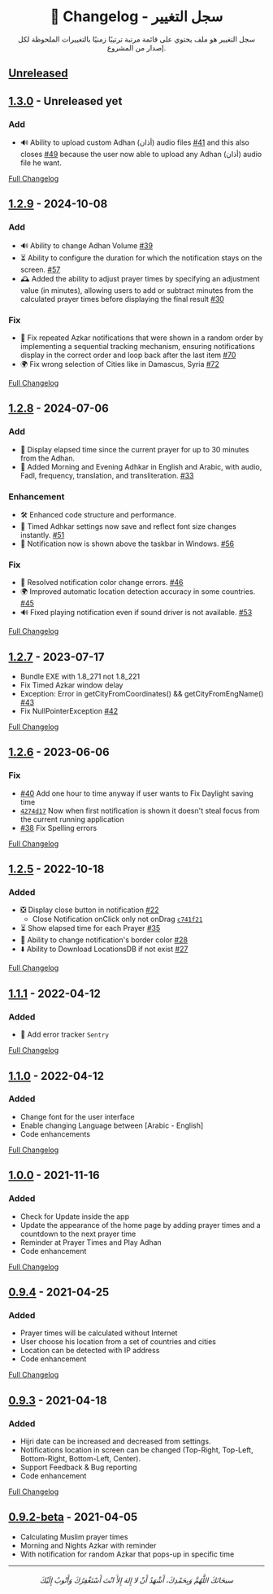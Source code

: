 <h1 align=center>📜 Changelog - سجل التغيير</h1>
<p align=center>سجل التغيير هو ملف يحتوي على قائمة مرتبة ترتيبًا زمنيًا بالتغييرات الملحوظة لكل إصدار من المشروع.</p>

## [Unreleased](https://github.com/AbdelrahmanBayoumi/Azkar-App/compare/1.2.9...HEAD)

## [1.3.0](https://github.com/AbdelrahmanBayoumi/Azkar-App/releases/tag/1.3.0) - Unreleased yet

### Add

- 🔊 Ability to upload custom Adhan (أذان) audio files [#41](https://github.com/AbdelrahmanBayoumi/Azkar-App/issues/39) and this also closes [#49](https://github.com/AbdelrahmanBayoumi/Azkar-App/issues/49) because the user now able to upload any Adhan (أذان) audio file he want.

[Full Changelog](https://github.com/AbdelrahmanBayoumi/Azkar-App/compare/1.2.9...1.3.0)

## [1.2.9](https://github.com/AbdelrahmanBayoumi/Azkar-App/releases/tag/1.2.9) - 2024-10-08

### Add

- 🔊 Ability to change Adhan Volume [#39](https://github.com/AbdelrahmanBayoumi/Azkar-App/issues/39)
- ⏳ Ability to configure the duration for which the notification stays on the screen. [#57](https://github.com/AbdelrahmanBayoumi/Azkar-App/issues/57)
- 🕰️ Added the ability to adjust prayer times by specifying an adjustment value (in minutes), allowing users to add or subtract minutes from the calculated prayer times before displaying the final result [#30](https://github.com/AbdelrahmanBayoumi/Azkar-App/issues/30)

### Fix

- 🔄 Fix repeated Azkar notifications that were shown in a random order by implementing a sequential tracking mechanism, ensuring notifications display in the correct order and loop back after the last item [#70](https://github.com/AbdelrahmanBayoumi/Azkar-App/issues/70)
- 🌍 Fix wrong selection of Cities like in Damascus, Syria [#72](https://github.com/AbdelrahmanBayoumi/Azkar-App/issues/72)

[Full Changelog](https://github.com/AbdelrahmanBayoumi/Azkar-App/compare/1.2.8...1.2.9)

## [1.2.8](https://github.com/AbdelrahmanBayoumi/Azkar-App/releases/tag/1.2.8) - 2024-07-06

### Add

- 📅 Display elapsed time since the current prayer for up to 30 minutes from the Adhan.
- 📜 Added Morning and Evening Adhkar in English and Arabic, with audio, Fadl, frequency, translation, and transliteration. [#33](https://github.com/AbdelrahmanBayoumi/Azkar-App/issues/33)

### Enhancement

- 🛠️ Enhanced code structure and performance.
- 🔄 Timed Adhkar settings now save and reflect font size changes instantly. [#51](https://github.com/AbdelrahmanBayoumi/Azkar-App/issues/51)
- 📌 Notification now is shown above the taskbar in Windows. [#56](https://github.com/AbdelrahmanBayoumi/Azkar-App/issues/56)

### Fix

- 🎨 Resolved notification color change errors. [#46](https://github.com/AbdelrahmanBayoumi/Azkar-App/issues/46)
- 🌍 Improved automatic location detection accuracy in some countries. [#45](https://github.com/AbdelrahmanBayoumi/Azkar-App/issues/45)
- 🔊 Fixed playing notification even if sound driver is not available. [#53](https://github.com/AbdelrahmanBayoumi/Azkar-App/issues/53)

[Full Changelog](https://github.com/AbdelrahmanBayoumi/Azkar-App/compare/1.2.7...1.2.8)

## [1.2.7](https://github.com/AbdelrahmanBayoumi/Azkar-App/releases/tag/1.2.7) - 2023-07-17

- Bundle EXE with 1.8_271 not 1.8_221
- Fix Timed Azkar window delay
- Exception: Error in getCityFromCoordinates() && getCityFromEngName() [#43](https://github.com/AbdelrahmanBayoumi/Azkar-App/issues/43)
- Fix NullPointerException [#42](https://github.com/AbdelrahmanBayoumi/Azkar-App/issues/42)

[Full Changelog](https://github.com/AbdelrahmanBayoumi/Azkar-App/compare/1.2.6...1.2.7)

## [1.2.6](https://github.com/AbdelrahmanBayoumi/Azkar-App/releases/tag/1.2.6) - 2023-06-06

### Fix

- [#40](https://github.com/AbdelrahmanBayoumi/Azkar-App/issues/40) Add one hour to time anyway if user wants to Fix Daylight saving time
- [`4274d17`](https://github.com/AbdelrahmanBayoumi/Azkar-App/commit/4274d173c90b9aecfe56d69d6ef41be065d84e3b) Now when first notification is shown it doesn't steal focus from the current running application
- [#38](https://github.com/AbdelrahmanBayoumi/Azkar-App/issues/38) Fix Spelling errors

[Full Changelog](https://github.com/AbdelrahmanBayoumi/Azkar-App/compare/1.2.5...1.2.6)

## [1.2.5](https://github.com/AbdelrahmanBayoumi/Azkar-App/releases/tag/1.2.5) - 2022-10-18

### Added

- ❎ Display close button in notification [#22](https://github.com/AbdelrahmanBayoumi/Azkar-App/issues/22)
  - Close Notification onClick only not onDrag [`c741f21`](https://github.com/AbdelrahmanBayoumi/Azkar-App/commit/c741f21788ed5827b1cae56a8edbf3607a034517)
- ⏳ Show elapsed time for each Prayer [#35](https://github.com/AbdelrahmanBayoumi/Azkar-App/issues/35)
- 🎨 Ability to change notification's border color [#28](https://github.com/AbdelrahmanBayoumi/Azkar-App/issues/28)
- ⬇️ Ability to Download LocationsDB if not exist [#27](https://github.com/AbdelrahmanBayoumi/Azkar-App/issues/27)

[Full Changelog](https://github.com/AbdelrahmanBayoumi/Azkar-App/compare/1.1.1...1.2.5)

## [1.1.1](https://github.com/AbdelrahmanBayoumi/Azkar-App/releases/tag/1.1.1) - 2022-04-12

### Added

- 📜 Add error tracker `Sentry`

[Full Changelog](https://github.com/AbdelrahmanBayoumi/Azkar-App/compare/1.1.0...1.1.1)

## [1.1.0](https://github.com/AbdelrahmanBayoumi/Azkar-App/releases/tag/1.1.0) - 2022-04-12

### Added

- Change font for the user interface
- Enable changing Language between [Arabic - English]
- Code enhancements

[Full Changelog](https://github.com/AbdelrahmanBayoumi/Azkar-App/compare/1.0.0...1.1.0)

## [1.0.0](https://github.com/AbdelrahmanBayoumi/Azkar-App/releases/tag/1.0.0) - 2021-11-16

### Added

- Check for Update inside the app
- Update the appearance of the home page by adding prayer times and a countdown to the next prayer time
- Reminder at Prayer Times and Play Adhan
- Code enhancement

[Full Changelog](https://github.com/AbdelrahmanBayoumi/Azkar-App/compare/0.9.4...1.0.0)

## [0.9.4](https://github.com/AbdelrahmanBayoumi/Azkar-App/releases/tag/0.9.4) - 2021-04-25

### Added

- Prayer times will be calculated without Internet
- User choose his location from a set of countries and cities
- Location can be detected with IP address
- Code enhancement

[Full Changelog](https://github.com/AbdelrahmanBayoumi/Azkar-App/compare/0.9.3...0.9.4)

## [0.9.3](https://github.com/AbdelrahmanBayoumi/Azkar-App/releases/tag/0.9.3) - 2021-04-18

### Added

- Hijri date can be increased and decreased from settings.
- Notifications location in screen can be changed (Top-Right, Top-Left, Bottom-Right, Bottom-Left, Center).
- Support Feedback & Bug reporting
- Code enhancement

[Full Changelog](https://github.com/AbdelrahmanBayoumi/Azkar-App/compare/0.9.2-beta...0.9.3)

## [0.9.2-beta](https://github.com/AbdelrahmanBayoumi/Azkar-App/releases/tag/0.9.2-beta) - 2021-04-05

- Calculating Muslim prayer times
- Morning and Nights Azkar with reminder
- With notification for random Azkar that pops-up in specific time

---

<h6 align="center">سبحَانَكَ اللَّهُمَّ وَبِحَمْدِكَ، أَشْهَدُ أَنْ لا إِلهَ إِلأَ انْتَ أَسْتَغْفِرُكَ وَأَتْوبُ إِلَيْكَ</h6>
